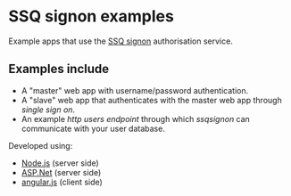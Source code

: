 # SSQ signon examples 

Example apps that use the [SSQ signon](https://www.ssqsignon.com) authorisation service.


## Examples include

- A "master" web app with username/password authentication.
- A "slave" web app that authenticates with the master web app through *single sign on*.
- An example *http users endpoint* through which *ssqsignon* can communicate with your user database. 

Developed using:

- [Node.js](https://nodejs.org) (server side) 
- [ASP.Net](http://www.asp.net/) (server side)
- [angular.js](https://angularjs.org/) (client side)



